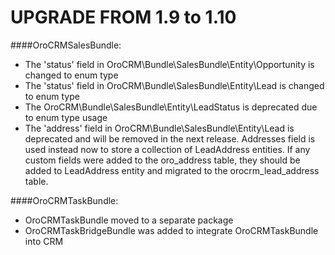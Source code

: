 UPGRADE FROM 1.9 to 1.10
=======================

####OroCRMSalesBundle:
- The 'status' field in OroCRM\Bundle\SalesBundle\Entity\Opportunity is changed to enum type
- The 'status' field in OroCRM\Bundle\SalesBundle\Entity\Lead is changed to enum type
- The OroCRM\Bundle\SalesBundle\Entity\LeadStatus is deprecated due to enum type usage
- The 'address' field in OroCRM\Bundle\SalesBundle\Entity\Lead is deprecated and will be removed in the next release. Addresses field is used instead now to store a collection of LeadAddress entities.
 If any custom fields were added to the oro_address table, they should be added to LeadAddress entity and migrated to the orocrm_lead_address table.

####OroCRMTaskBundle:
- OroCRMTaskBundle moved to a separate package
- OroCRMTaskBridgeBundle was added to integrate OroCRMTaskBundle into CRM
